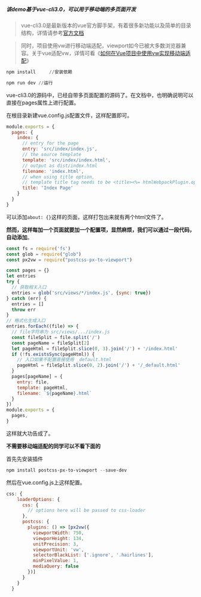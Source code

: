 ##### 该demo基于vue-cli3.0，可以用于移动端的多页面开发



> vue-cli3.0是最新版本的vue官方脚手架，有着很多新功能以及简单的目录结构，详情请参考[官方文档](https://cli.vuejs.org/)

> 同时，项目使用vw进行移动端适配，viewport如今已被大多数浏览器兼容。关于vue适配vw，详情可看《[如何在Vue项目中使用vw实现移动端适配](https://www.w3cplus.com/mobile/vw-layout-in-vue.html)》

```powershell
npm install		//安装依赖
```

```powershell
npm run dev	//运行
```

vue-cli3.0的源码中，已经自带多页面配置的源码了。在文档中，也明确说明可以直接在pages属性上进行配置。

在根目录新建vue.config.js配置文件，这样配置即可。

```javascript
module.exports = {
  pages: {
    index: {
      // entry for the page
      entry: 'src/index/index.js',
      // the source template
      template: 'src/index/index.html',
      // output as dist/index.html
      filename: 'index.html',
      // when using title option,
      // template title tag needs to be <title><%= htmlWebpackPlugin.options.title %></title>
      title: 'Index Page'
    }
  }
}
```

可以添加`about: {}`这样的页面，这样打包出来就有两个html文件了。

**然而，这样每加一个页面就要加一个配置项，显然麻烦，我们可以通过一段代码，自动添加**。

```javascript
const fs = require('fs')
const glob = require("glob")
const px2vw = require("postcss-px-to-viewport")

const pages = {}
let entries
try {
  // 获取相关入口
  entries = glob('src/views/*/index.js', {sync: true})
} catch (err) {
  entries = []
  throw err
}
// 格式化生成入口
entries.forEach((file) => {
  // file字符串为 src/views/.../index.js
  const fileSplit = file.split('/')
  const pageName = fileSplit[2]
  let pageHtml = fileSplit.slice(0, 3).join('/') + '/index.html'
  if (!fs.existsSync(pageHtml)) {
    // 入口如果不配置直接使用 _default.html
    pageHtml = fileSplit.slice(0, 2).join('/') + '/_default.html'
  }
  pages[pageName] = {
    entry: file,
    template: pageHtml,
    filename: `${pageName}.html`
  }
})
module.exports = {
  pages,
}
```

这样就大功告成了。



**不需要移动端适配的同学可以不看下面的**

首先先安装插件

```powershell
npm install postcss-px-to-viewport --save-dev
```

然后在vue.config.js上这样配置。

```javascript
css: {
    loaderOptions: {
      css: {
        // options here will be passed to css-loader
      },
      postcss: {
        plugins: () => [px2vw({
          viewportWidth: 750,
          viewporHeight: 134,
          unitPrecision: 3,
          viewportUnit: 'vw',
          selectorBlackList: ['.ignore', '.hairlines'],
          minPixelValue: 1,
          mediaQuery: false
        })]
      }
    }
  }
```